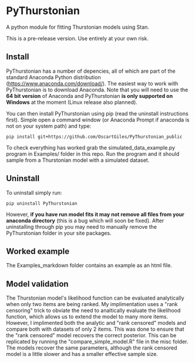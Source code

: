 # PyThurstonian
A python module for fitting Thurstonian models using Stan. 

This is a pre-release version. Use entirely at your own risk. 

## Install
PyThurstonian has a number of depencies, all of which are part of the standard Anaconda Python distribution (https://www.anaconda.com/download/). The easiest way to work with PyThurstonian is to download Anaconda. Note that you will need to use the **64 bit version** of Anaconda and PyThurstonian **is only supported on Windows** at the moment (Linux release also planned). 

You can then install PyThurstonian using pip (read the uninstall instructions first). Simple open a command window (or Anaconda Prompt if anaconda is not on your system path) and type:

```
pip install git+https://github.com/OscartGiles/PyThurstonian_public
```

To check everything has worked grab the  simulated_data_example.py program in Examples/ folder in this repo. Run the program and it should sample from a Thurstonian model with a simulated dataset. 

## Uninstall
To uninstall simply run: 

```
pip uninstall PyThurstonian
```

However, **if you have run model fits it may not remove all files from your anaconda directory** (this is a bug which will soon be fixed). After uninstalling through pip you may need to manually remove the PyThurstonian folder in your site packages. 

## Worked example
The Examples_markdown folder contains an example as an html file. 

## Model validation

The Thurstonian model's likelihood function can be evaluated analytically when only two items are being ranked. My implimentation uses a "rank censoring" trick to obviate the need to analtically evaluate the likelihood function, which allows us to extend the model to many more items. However, I implimented both the analytic and "rank censored" models and compare both with datasets of only 2 items. This was done to ensure that the "rank censored" model recovers the correct posterior. This can be replicated by running the "compare_simple_model.R" file in the misc folder. The models recover the same parameters, although the rank censored model is a little slower and has a smaller effective sample size. 

